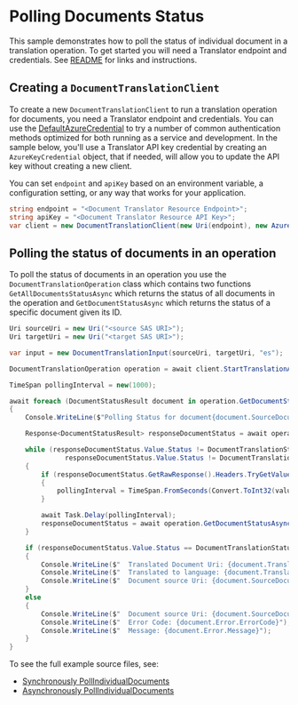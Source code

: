 # Polling Documents Status
This sample demonstrates how to poll the status of individual document in a translation operation. To get started you will need a Translator endpoint and credentials.  See [README][README] for links and instructions.

## Creating a `DocumentTranslationClient`

To create a new `DocumentTranslationClient` to run a translation operation for documents, you need a Translator endpoint and credentials. You can use the [DefaultAzureCredential][DefaultAzureCredential] to try a number of common authentication methods optimized for both running as a service and development. In the sample below, you'll use a Translator API key credential by creating an `AzureKeyCredential` object, that if needed, will allow you to update the API key without creating a new client.

You can set `endpoint` and `apiKey` based on an environment variable, a configuration setting, or any way that works for your application.

```C# Snippet:CreateDocumentTranslationClient
string endpoint = "<Document Translator Resource Endpoint>";
string apiKey = "<Document Translator Resource API Key>";
var client = new DocumentTranslationClient(new Uri(endpoint), new AzureKeyCredential(apiKey));
```

## Polling the status of documents in an operation

To poll the status of documents in an operation you use the `DocumentTranslationOperation` class which contains two functions `GetAllDocumentsStatusAsync` which returns the status of all documents in the operation and `GetDocumentStatusAsync` which returns the status of a specific document given its ID.

```C# Snippet:PollIndividualDocumentsAsync
Uri sourceUri = new Uri("<source SAS URI>");
Uri targetUri = new Uri("<target SAS URI>");

var input = new DocumentTranslationInput(sourceUri, targetUri, "es");

DocumentTranslationOperation operation = await client.StartTranslationAsync(input);

TimeSpan pollingInterval = new(1000);

await foreach (DocumentStatusResult document in operation.GetDocumentStatusesAsync())
{
    Console.WriteLine($"Polling Status for document{document.SourceDocumentUri}");

    Response<DocumentStatusResult> responseDocumentStatus = await operation.GetDocumentStatusAsync(document.Id);

    while (responseDocumentStatus.Value.Status != DocumentTranslationStatus.Failed &&
              responseDocumentStatus.Value.Status != DocumentTranslationStatus.Succeeded)
    {
        if (responseDocumentStatus.GetRawResponse().Headers.TryGetValue("Retry-After", out string value))
        {
            pollingInterval = TimeSpan.FromSeconds(Convert.ToInt32(value));
        }

        await Task.Delay(pollingInterval);
        responseDocumentStatus = await operation.GetDocumentStatusAsync(document.Id);
    }

    if (responseDocumentStatus.Value.Status == DocumentTranslationStatus.Succeeded)
    {
        Console.WriteLine($"  Translated Document Uri: {document.TranslatedDocumentUri}");
        Console.WriteLine($"  Translated to language: {document.TranslatedTo}.");
        Console.WriteLine($"  Document source Uri: {document.SourceDocumentUri}");
    }
    else
    {
        Console.WriteLine($"  Document source Uri: {document.SourceDocumentUri}");
        Console.WriteLine($"  Error Code: {document.Error.ErrorCode}");
        Console.WriteLine($"  Message: {document.Error.Message}");
    }
}
```

To see the full example source files, see:

* [Synchronously PollIndividualDocuments ](https://github.com/Azure/azure-sdk-for-net/blob/main/sdk/translation/Azure.AI.Translation.Document/tests/samples/Sample_PollIndividualDocuments.cs)
* [Asynchronously PollIndividualDocuments ](https://github.com/Azure/azure-sdk-for-net/blob/main/sdk/translation/Azure.AI.Translation.Document/tests/samples/Sample_PollIndividualDocumentsAsync.cs)

[DefaultAzureCredential]: https://github.com/Azure/azure-sdk-for-net/blob/main/sdk/identity/Azure.Identity/README.md
[README]: https://github.com/Azure/azure-sdk-for-net/blob/main/sdk/translation/Azure.AI.Translation.Document/README.md